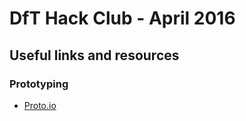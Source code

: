 # DfT Hack Club - April 2016

## Useful links and resources

### Prototyping
* [Proto.io](https://proto.io/)